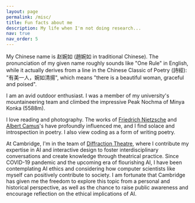 ```yaml
---
layout: page
permalink: /misc/
title: Fun facts about me
description: My life when I'm not doing research...
nav: true
nav_order: 5
---
```


My Chinese name is 赵婉如 (趙婉如 in traditional Chinese). The pronunciation of my given name roughly sounds like "One Rule" in English, while it actually derives from a line in the Chinese Classic of Poetry (詩經): "有美一人，婉如清揚", which means "there is a beautiful woman, graceful and poised".

I am an avid outdoor enthusiast. I was a member of my university's mountaineering team and climbed the impressive Peak Nochma of Minya Konka (5588m). 

I love reading and photography. The works of [Friedrich Nietzsche](https://en.wikipedia.org/wiki/Friedrich_Nietzsche) and [Albert Camus](https://en.wikipedia.org/wiki/Albert_Camus)'s have profoundly influenced me, and I find solace and introspection in poetry. I also view coding as a form of writing poetry. 

At Cambridge, I'm in the team of [Diffraction Theatre](www.diffractiontheatre.com), where I contribute my expertise in AI and interactive design to foster interdisciplinary conversations and create knowledge through theatrical practice. Since COVID-19 pandemic and the upcoming era of flourishing AI, I have been contemplating AI ethics and considering how computer scientists like myself can positively contribute to society. I am fortunate that Cambridge has given me the freedom to explore this topic from a personal and historical perspective, as well as the chance to raise public awareness and encourage reflection on the ethical implications of AI. 